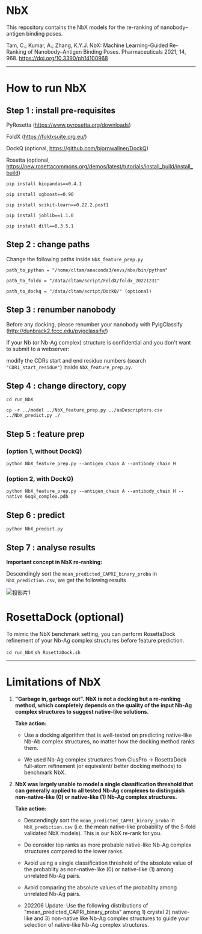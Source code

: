 # NbX

This repository contains the NbX models for the re-ranking of nanobody–antigen binding poses.

Tam, C.; Kumar, A.; Zhang, K.Y.J. NbX: Machine Learning-Guided Re-Ranking of Nanobody–Antigen Binding Poses. Pharmaceuticals 2021, 14, 968. https://doi.org/10.3390/ph14100968

---

# How to run NbX

## Step 1 : install pre-requisites

PyRosetta (https://www.pyrosetta.org/downloads)

FoldX (https://foldxsuite.crg.eu/)

DockQ (optional, https://github.com/bjornwallner/DockQ)

Rosetta (optional, https://new.rosettacommons.org/demos/latest/tutorials/install_build/install_build)

`pip install biopandas==0.4.1`

`pip install xgboost==0.90`

`pip install scikit-learn==0.22.2.post1`

`pip install joblib==1.1.0`

`pip install dill==0.3.5.1`

## Step 2 : change paths

Change the following paths inside `NbX_feature_prep.py`

`path_to_python = "/home/cltam/anaconda3/envs/nbx/bin/python"`

`path_to_foldx = "/data/cltam/script/FoldX/foldx_20221231"`

`path_to_dockq = "/data/cltam/script/DockQ/" (optional)`


## Step 3 : renumber nanobody
Before any docking, please renumber your nanobody with PyIgClassify (http://dunbrack2.fccc.edu/pyigclassify/)

If your Nb (or Nb-Ag complex) structure is confidential and you don't want to submit to a webserver: 

modify the CDRs start and end residue numbers (search `"CDR1_start_residue"`) inside `NbX_feature_prep.py`.


## Step 4 : change directory, copy

`cd run_NbX`

`cp -r ../model ../NbX_feature_prep.py ../aaDescriptors.csv ../NbX_predict.py ./`


## Step 5 : feature prep

### (option 1,  without DockQ)

`python NbX_feature_prep.py --antigen_chain A --antibody_chain H`

### (option 2,  with DockQ)

`python NbX_feature_prep.py --antigen_chain A --antibody_chain H --native 6oq8_complex.pdb`


## Step 6 : predict

`python NbX_predict.py`


## Step 7 : analyse results

**Important concept in NbX re-ranking:**

Descendingly sort the `mean_predicted_CAPRI_binary_proba` in `NbX_prediction.csv`, we get the following results

![投影片1](https://user-images.githubusercontent.com/51283097/174423865-865a8b73-d382-4080-b080-8fa49e5b2a44.PNG)


# RosettaDock (optional)

To mimic the NbX benchmark setting, you can perform RosettaDock refinement of your Nb-Ag complex structures before feature prediction.

`cd run_NbX`
`sh RosettaDock.sh`

---

# Limitations of NbX

1) **"Garbage in, garbage out". NbX is not a docking but a re-ranking method, which completely depends on the quality of the input Nb-Ag complex structures to suggest native-like solutions.**

    **Take action:** 
    
    * Use a docking algorithm that is well-tested on predicting native-like Nb-Ab complex structures, no matter how the docking method ranks them. 

    * We used Nb-Ag complex structures from ClusPro -> RosettaDock full-atom refinement (or equivalent/ better docking methods) to benchmark NbX.

2) **NbX was largely unable to model a single classification threshold that can generally applied to all tested Nb-Ag complexes to distinguish non-native-like (0) or native-like (1) Nb-Ag complex structures.**


    **Take action:** 
    
    * Descendingly sort the `mean_predicted_CAPRI_binary_proba` in `NbX_prediction.csv` (i.e. the mean native-like probablilty of the 5-fold validated NbX models). This is our NbX re-rank for you.

    * Do consider top ranks as more probable native-like Nb-Ag complex structures compared to the lower ranks.

    * Avoid using a single classification threshold of the absolute value of the probablity as non-native-like (0) or native-like (1) among unrelated Nb-Ag pairs.

    * Avoid comparing the absolute values of the probablity among unrelated Nb-Ag pairs.

    * 202206 Update: Use the following distributions of "mean_predicted_CAPRI_binary_proba" among 1) crystal 2) native-like and 3) non-native like Nb-Ag complex      structures to guide your selection of native-like Nb-Ag complex structures.
